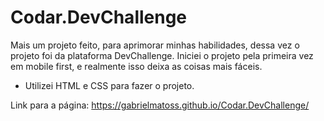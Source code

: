 # Codar.DevChallenge
Mais um projeto feito, para aprimorar minhas habilidades, dessa vez o projeto foi da plataforma DevChallenge. 
Iniciei o projeto pela primeira vez em mobile first, e realmente isso deixa as coisas mais fáceis.
- Utilizei HTML e  CSS para fazer o projeto.

Link para a página: https://gabrielmatoss.github.io/Codar.DevChallenge/
